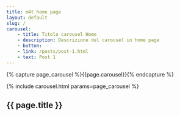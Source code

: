 ```yaml
---
title: m4t home page
layout: default
slug: /
carousel:
    - title: Titolo carousel Home
    - description: Descrizione del carousel in home page
    - button:
    - link: /posts/post-1.html
    - text: Post 1
---
```

{% capture page_carousel %}{{page.carousel}}{% endcapture %}

{% include carousel.html params=page_carousel %}
<section class="sec-1">
  <div class="container">
    <h1>{{ page.title }}</h1>
  </div>
</section>
